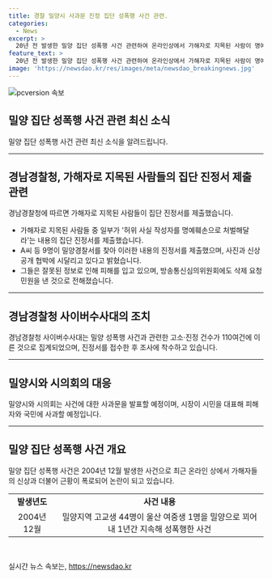 ```yaml
---
title: 경찰 밀양시 사과문 진정 집단 성폭행 사건 관련.
categories:
  - News
excerpt: >
  20년 전 발생한 밀양 집단 성폭행 사건 관련하여 온라인상에서 가해자로 지목된 사람이 명예훼손으로 경찰에 진정서를 제출했다. 사진과 신상이 유튜브와 온라인 커뮤니티에 무단 공개됨에 따라 피해를 호소했으며, 110여 건의 진정이 경남경찰청에 접수됐다. 이에 경찰은 진정인 조사와 온라인 게시물 확인 등의 조사를 진행하고 밀양시와 시의회는 피해자와 국민에게 사과문을 발표할 예정이다. 밀양 집단 성폭행 사건은 온라인에서 논란이 확산 중에 있다.
feature_text: >
  20년 전 발생한 밀양 집단 성폭행 사건 관련하여 온라인상에서 가해자로 지목된 사람이 명예훼손으로 경찰에 진정서를 제출했다. 사진과 신상이 유튜브와 온라인 커뮤니티에 무단 공개됨에 따라 피해를 호소했으며, 110여 건의 진정이 경남경찰청에 접수됐다. 이에 경찰은 진정인 조사와 온라인 게시물 확인 등의 조사를 진행하고 밀양시와 시의회는 피해자와 국민에게 사과문을 발표할 예정이다. 밀양 집단 성폭행 사건은 온라인에서 논란이 확산 중에 있다.
image: 'https://newsdao.kr/res/images/meta/newsdao_breakingnews.jpg'
---
```


<p><img src="https://newsdao.kr/res/images/meta/newsdao_breakingnews.jpg" alt="pcversion 속보" /></p>

<h2 data-ke-size="size26">밀양 집단 성폭행 사건 관련 최신 소식</h2>

<p data-ke-size="size16">밀양 집단 성폭행 사건 관련 최신 소식을 알려드립니다.</p>

<hr>

<h2 data-ke-size="size24">경남경찰청, 가해자로 지목된 사람들의 집단 진정서 제출 관련</h2>

<p data-ke-size="size16">경남경찰청에 따르면 가해자로 지목된 사람들이 집단 진정서를 제출했습니다.</p>

<ul>
  <li>가해자로 지목된 사람들 중 일부가 '허위 사실 작성자를 명예훼손으로 처벌해달라'는 내용의 집단 진정서를 제출했습니다.</li>
  <li>A씨 등 9명이 밀양경찰서를 찾아 이러한 내용의 진정서를 제출했으며, 사진과 신상 공개 협박에 시달리고 있다고 밝혔습니다.</li>
  <li>그들은 잘못된 정보로 인해 피해를 입고 있으며, 방송통신심의위원회에도 삭제 요청 민원을 낸 것으로 전해졌습니다.</li>
</ul>

<hr>

<h2 data-ke-size="size24">경남경찰청 사이버수사대의 조치</h2>

<p data-ke-size="size16">경남경찰청 사이버수사대는 밀양 성폭행 사건과 관련한 고소·진정 건수가 110여건에 이른 것으로 집계되었으며, 진정서를 접수한 후 조사에 착수하고 있습니다.</p>

<hr>

<h2 data-ke-size="size24">밀양시와 시의회의 대응</h2>

<p data-ke-size="size16">밀양시와 시의회는 사건에 대한 사과문을 발표할 예정이며, 시장이 시민을 대표해 피해자와 국민에 사과할 예정입니다.</p>

<hr>

<h2 data-ke-size="size24">밀양 집단 성폭행 사건 개요</h2>

<p data-ke-size="size16">밀양 집단 성폭행 사건은 2004년 12월 발생한 사건으로 최근 온라인 상에서 가해자들의 신상과 더불어 근황이 폭로되어 논란이 되고 있습니다.</p>

<table>
  <tr>
    <td style="text-align: center; height: 17px;"><b>발생년도</b></td>
    <td style="text-align: center; height: 17px;"><b>사건 내용</b></td>
  </tr>
  <tr>
    <td style="text-align: center; height: 17px;">2004년 12월</td>
    <td style="text-align: center; height: 17px;">밀양지역 고교생 44명이 울산 여중생 1명을 밀양으로 꾀어내 1년간 지속해 성폭행한 사건</td>
  </tr>
</table>

<p data-ke-size="size16">&nbsp;</p>
실시간 뉴스 속보는, <a href="https://newsdao.kr" rel="dofollow">https://newsdao.kr</a>


